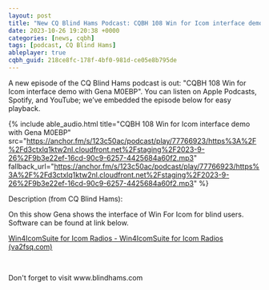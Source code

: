 ```yaml
---
layout: post
title: "New CQ Blind Hams Podcast: CQBH 108 Win for Icom interface demo with Gena M0EBP"
date: 2023-10-26 19:20:38 +0000
categories: [news, cqbh]
tags: [podcast, CQ Blind Hams]
ableplayer: true
cqbh_guid: 218ce8fc-178f-4bf0-981d-ce05e8b795de
---
```


A new episode of the CQ Blind Hams podcast is out: "CQBH 108 Win for Icom interface demo with Gena M0EBP". You can listen on Apple Podcasts, Spotify, and YouTube; we’ve embedded the episode below for easy playback.

{% include able_audio.html title="CQBH 108 Win for Icom interface demo with Gena M0EBP" src="https://anchor.fm/s/123c50ac/podcast/play/77766923/https%3A%2F%2Fd3ctxlq1ktw2nl.cloudfront.net%2Fstaging%2F2023-9-26%2F9b3e22ef-16cd-90c9-6257-4425684a60f2.mp3" fallback_url="https://anchor.fm/s/123c50ac/podcast/play/77766923/https%3A%2F%2Fd3ctxlq1ktw2nl.cloudfront.net%2Fstaging%2F2023-9-26%2F9b3e22ef-16cd-90c9-6257-4425684a60f2.mp3" %}

Description (from CQ Blind Hams):

<p>On this show Gena shows the interface of Win For Icom for blind users. Software can be found at link below.</p>
<p><a href="https://icom.va2fsq.com/">Win4IcomSuite for Icom Radios - Win4IcomSuite for Icom Radios (va2fsq.com)</a></p>
<p><br></p>
<p>Don&#39;t forget to visit www.blindhams.com</p>
<p><br></p>
<p><br></p>
